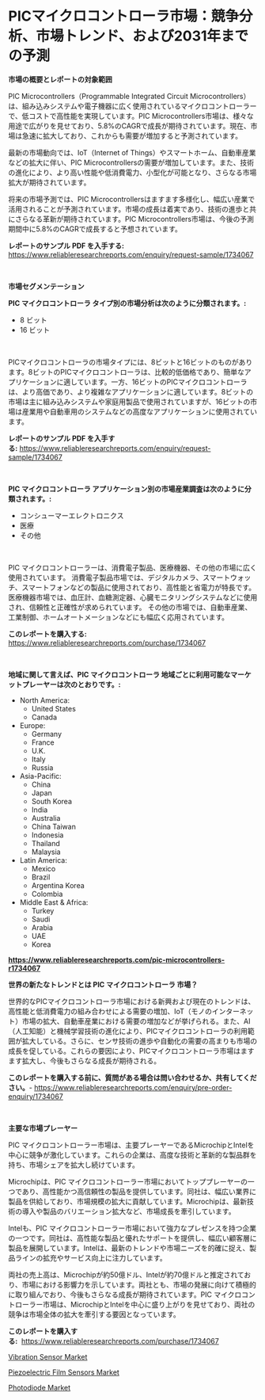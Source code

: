 <p><h1>PICマイクロコントローラ市場：競争分析、市場トレンド、および2031年までの予測</h1></p><p><strong>市場の概要とレポートの対象範囲</strong></p>
<p><p>PIC Microcontrollers（Programmable Integrated Circuit Microcontrollers）は、組み込みシステムや電子機器に広く使用されているマイクロコントローラーで、低コストで高性能を実現しています。PIC Microcontrollers市場は、様々な用途で広がりを見せており、5.8%のCAGRで成長が期待されています。現在、市場は急速に拡大しており、これからも需要が増加すると予測されています。</p><p>最新の市場動向では、IoT（Internet of Things）やスマートホーム、自動車産業などの拡大に伴い、PIC Microcontrollersの需要が増加しています。また、技術の進化により、より高い性能や低消費電力、小型化が可能となり、さらなる市場拡大が期待されています。</p><p>将来の市場予測では、PIC Microcontrollersはますます多様化し、幅広い産業で活用されることが予測されています。市場の成長は着実であり、技術の進歩と共にさらなる革新が期待されています。PIC Microcontrollers市場は、今後の予測期間中に5.8%のCAGRで成長すると予想されています。</p></p>
<p><strong>レポートのサンプル PDF を入手する:</strong> <a href="https://www.reliableresearchreports.com/enquiry/request-sample/1734067">https://www.reliableresearchreports.com/enquiry/request-sample/1734067</a></p>
<p>&nbsp;</p>
<p><strong>市場セグメンテーション</strong></p>
<p><strong>PIC マイクロコントローラ タイプ別の市場分析は次のように分類されます。:</strong></p>
<p><ul><li>8 ビット</li><li>16 ビット</li></ul></p>
<p>&nbsp;</p>
<p><p>PICマイクロコントローラの市場タイプには、8ビットと16ビットのものがあります。8ビットのPICマイクロコントローラは、比較的低価格であり、簡単なアプリケーションに適しています。一方、16ビットのPICマイクロコントローラは、より高価であり、より複雑なアプリケーションに適しています。8ビットの市場は主に組み込みシステムや家庭用製品で使用されていますが、16ビットの市場は産業用や自動車用のシステムなどの高度なアプリケーションに使用されています。</p></p>
<p><strong>レポートのサンプル PDF を入手する:</strong>&nbsp;<a href="https://www.reliableresearchreports.com/enquiry/request-sample/1734067">https://www.reliableresearchreports.com/enquiry/request-sample/1734067</a></p>
<p>&nbsp;</p>
<p><strong> PIC マイクロコントローラ アプリケーション別の市場産業調査は次のように分類されます。:</strong></p>
<p><ul><li>コンシューマーエレクトロニクス</li><li>医療</li><li>その他</li></ul></p>
<p>&nbsp;</p>
<p><p>PIC マイクロコントローラーは、消費電子製品、医療機器、その他の市場に広く使用されています。 消費電子製品市場では、デジタルカメラ、スマートウォッチ、スマートフォンなどの製品に使用されており、高性能と省電力が特長です。 医療機器市場では、血圧計、血糖測定器、心臓モニタリングシステムなどに使用され、信頼性と正確性が求められています。 その他の市場では、自動車産業、工業制御、ホームオートメーションなどにも幅広く応用されています。</p></p>
<p><strong>このレポートを購入する:</strong>&nbsp; <a href="https://www.reliableresearchreports.com/purchase/1734067">https://www.reliableresearchreports.com/purchase/1734067</a></p>
<p>&nbsp;</p>
<p><strong>地域に関して言えば、PIC マイクロコントローラ 地域ごとに利用可能なマーケットプレーヤーは次のとおりです。:</strong></p>
<p><ul>
    <li>
        North America:
        <ul>
            <li>United States</li>
            <li>Canada</li>
        </ul>
    </li>
    <li>
        Europe:
        <ul>
            <li>Germany</li>
            <li>France</li>
            <li>U.K.</li>
            <li>Italy</li>
            <li>Russia</li>
        </ul>
    </li>
    <li>
        Asia-Pacific:
        <ul>
            <li>China</li>
            <li>Japan</li>
            <li>South Korea</li>
            <li>India</li>
            <li>Australia</li>
            <li>China Taiwan</li>
            <li>Indonesia</li>
            <li>Thailand</li>
            <li>Malaysia</li>
        </ul>
    </li>
    <li>
        Latin America:
        <ul>
            <li>Mexico</li>
            <li>Brazil</li>
            <li>Argentina Korea</li>
            <li>Colombia</li>
        </ul>
    </li>
    <li>
        Middle East & Africa:
        <ul>
            <li>Turkey</li>
            <li>Saudi</li>
            <li>Arabia</li>
            <li>UAE</li>
            <li>Korea</li>
        </ul>
    </li>
    </ul></p>
<p><strong><a href="https://www.reliableresearchreports.com/pic-microcontrollers-r1734067">https://www.reliableresearchreports.com/pic-microcontrollers-r1734067</a></strong>&nbsp;</p>
<p><strong>世界の新たなトレンドとは PIC マイクロコントローラ 市場？</strong></p>
<p><p>世界的なPICマイクロコントローラ市場における新興および現在のトレンドは、高性能と低消費電力の組み合わせによる需要の増加、IoT（モノのインターネット）市場の拡大、自動車産業における需要の増加などが挙げられる。また、AI（人工知能）と機械学習技術の進化により、PICマイクロコントローラの利用範囲が拡大している。さらに、センサ技術の進歩や自動化の需要の高まりも市場の成長を促している。これらの要因により、PICマイクロコントローラ市場はますます拡大し、今後もさらなる成長が期待される。</p></p>
<p><strong>このレポートを購入する前に、質問がある場合は問い合わせるか、共有してください。</strong>- <a href="https://www.reliableresearchreports.com/enquiry/pre-order-enquiry/1734067">https://www.reliableresearchreports.com/enquiry/pre-order-enquiry/1734067</a></p>
<p>&nbsp;</p>
<p><strong>主要な市場プレーヤー</strong></p>
<p><p>PIC マイクロコントローラー市場は、主要プレーヤーであるMicrochipとIntelを中心に競争が激化しています。これらの企業は、高度な技術と革新的な製品群を持ち、市場シェアを拡大し続けています。</p><p>Microchipは、PIC マイクロコントローラー市場においてトッププレーヤーの一つであり、高性能かつ高信頼性の製品を提供しています。同社は、幅広い業界に製品を供給しており、市場規模の拡大に貢献しています。Microchipは、最新技術の導入や製品のバリエーション拡大など、市場成長を牽引しています。</p><p>Intelも、PIC マイクロコントローラー市場において強力なプレゼンスを持つ企業の一つです。同社は、高性能な製品と優れたサポートを提供し、幅広い顧客層に製品を展開しています。Intelは、最新のトレンドや市場ニーズを的確に捉え、製品ラインの拡充やサービス向上に注力しています。</p><p>両社の売上高は、Microchipが約50億ドル、Intelが約70億ドルと推定されており、市場における影響力を示しています。両社とも、市場の発展に向けて積極的に取り組んでおり、今後もさらなる成長が期待されています。PIC マイクロコントローラー市場は、MicrochipとIntelを中心に盛り上がりを見せており、両社の競争は市場全体の拡大を牽引する要因となっています。</p></p>
<p><strong>このレポートを購入する:</strong>&nbsp;&nbsp;<a href="https://www.reliableresearchreports.com/purchase/1734067">https://www.reliableresearchreports.com/purchase/1734067</a></p>
<p><p><a href="https://www.linkedin.com/pulse/vibration-sensor-market-analysis-sze-forecasted-period-ft0ke?trackingId=ZBzUW2YiH8bsw6kVsbS3sw%3D%3D">Vibration Sensor Market</a></p><p><a href="https://www.linkedin.com/pulse/piezoelectric-film-sensors-market-key-successful-business-faene?trackingId=%2BdPT3lUiByYYZSQ7mhIswA%3D%3D">Piezoelectric Film Sensors Market</a></p><p><a href="https://www.linkedin.com/pulse/photodiode-market-share-evolution-growth-trends-2024--dhdxe?trackingId=9%2FeDI7%2Bb7Sxo136aEnXq%2BA%3D%3D">Photodiode Market</a></p></p>